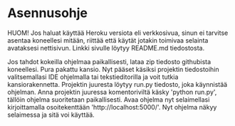 <h1>Asennusohje</h1>

HUOM! Jos haluat käyttää Heroku versiota eli verkkosivua, sinun ei tarvitse asentaa koneellesi mitään, riittää että käytät jotakin
toimivaa selainta avataksesi nettisivun. Linkki sivulle löytyy README.md tiedostosta. 

<p/>

Jos tahdot kokeilla ohjelmaa paikallisesti, lataa zip tiedosto githubista koneellesi. Pura pakattu kansio. Nyt pääset käsiksi
projektin tiedostoihin valitsemallasi IDE ohjelmalla tai tekstieditorilla ja voit tutkia kansiorakennetta. Projektin juuresta
löytyy run.py tiedosto, joka käynnistää ohjelman. Anna projektin juuressa komentoriviltä käsky 'python run.py', tällöin ohjelma
suoritetaan paikallisesti. Avaa ohjelma nyt selaimellasi kirjoittamalla osoitekenttään 'http://localhost:5000/'. Nyt ohjelma
näkyy selaimessa ja sitä voi käyttää.
